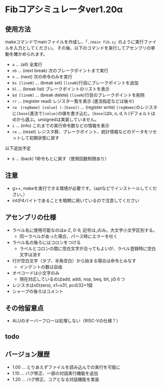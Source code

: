 
# Fibコアシミュレータver1.20α
## 使用方法
makeコマンドでmainファイルを作成し、「`./main fib.s`」のように実行ファイルを入力としてください。
その後、以下のコマンドを実行してアセンブリの挙動を確かめられます。
- `a`   ... (all) 全実行
- `nb`  ... (next break) 次のブレークポイントまで実行
- `n`   ... (next) 次の命令のみを実行
- `bs [lineN]` ... (break set) `[lineN]`行目にブレークポイントを追加
- `bl`  ... (break list) ブレークポイントのリストを表示
- `bd [lineN]` ... (break delete) `[lineN]`行目のブレークポイントを削除
- `rr`  ... (register read) レジスタ一覧を表示 (進法指定などは後々)
- `rw　[regName] [value] (-[base])`  ... (register write) `[regName]`のレジスタに`[base]`進法で`[value]`の値を書き込む。`[base]`はb, o, d, h (デフォルトはd)から選ぶ。unsignedは実装していません。
- `i`   ... (info) これまでの実行命令数などの情報を表示
- `re`  ... (reset) レジスタ群、ブレークポイント、統計情報などのデータをリセットして初期状態に戻す

以下追加予定
- `b`   ... (back) 1命令もとに戻す（使用回数制限あり）

## 注意
- g++, makeを実行できる環境が必要です。（aptなどでインストールしてください。）
- intが4バイトであることを暗黙に用いているので注意してください

## アセンブリの仕様
- ラベル名に使用可能なのはa-Z, 0-9, 記号は_のみ。大文字小文字区別する。
    - 同一ラベルがあった場合、パース時にエラーを吐く
- ラベル名の後ろにはコロンをつける
    - ラベルとコロンの間に空白文字が合ってもよいが、ラベル登録時に空白文字は消す
- 行が空白文字（タブ、半角空白）から始まる場合は命令とみなす
    - インデントの数は自由
- オペコードは小文字のみ
    - 現在対応しているのはadd, addi, nop, beq, blt, jの６つ
- レジスタはx0(zero), x1~x31, pcの32+1個
- シャープの後ろはコメント

## その他留意点
- ALUのオーバーフローは処理しない（RISC-Vの仕様？）

## todo


## バージョン履歴
- 1.00 ... とりあえずファイルを読み込んでの実行を可能に
- 1.10 ... バグ修正、一部の対話実行機能を追加
- 1.20 ... バグ修正、コアとなる対話機能を実装


